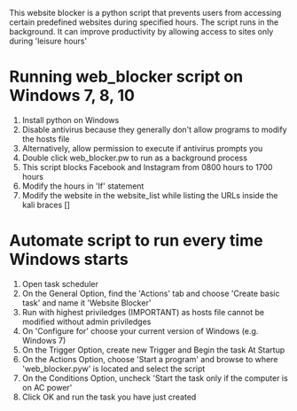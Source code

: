 This website blocker is a python script that prevents users from accessing certain predefined websites during specified hours.
The script runs in the background.
It can improve productivity by allowing access to sites only during 'leisure hours'

# Running web_blocker script on Windows 7, 8, 10 #
1. Install python on Windows
2. Disable antivirus because they generally don't allow programs to modify the hosts file
3. Alternatively, allow permission to execute if antivirus prompts you
4. Double click web_blocker.pw to run as a background process
5. This script blocks Facebook and Instagram from 0800 hours to 1700 hours
6. Modify the hours in 'If' statement
7. Modify the website in the website_list while listing the URLs inside the kali braces [] 

# Automate script to run every time Windows starts #
1. Open task scheduler
2. On the General Option, find the 'Actions' tab and choose 'Create basic task' and name it 'Website Blocker'
3. Run with highest priviledges (IMPORTANT) as hosts file cannot be modified without admin priviledges
4. On 'Configure for' choose your current version of Windows (e.g. Windows 7)
5. On the Trigger Option, create new Trigger and Begin the task At Startup
6. On the Actions Option, choose 'Start a program' and browse to where 'web_blocker.pyw' is located and select the script
7. On the Conditions Option, uncheck 'Start the task only if the computer is on AC power'
8. Click OK and run the task you have just created
